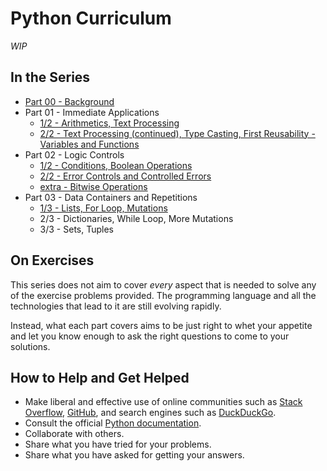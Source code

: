 # Python Curriculum

_WIP_

## In the Series

* [Part 00 - Background](00-background.md)
* Part 01 - Immediate Applications
    * [1/2 - Arithmetics, Text Processing](01-immediate-applications-1.md)
    * [2/2 - Text Processing (continued), Type Casting, First Reusability - Variables and Functions](01-immediate-applications-2.md)
* Part 02 - Logic Controls
    * [1/2 - Conditions, Boolean Operations](02-logic-controls-1.md)
    * [2/2 - Error Controls and Controlled Errors](02-logic-controls-2.md)
    * [extra - Bitwise Operations](02-logic-controls-extra.md)
* Part 03 - Data Containers and Repetitions
    * [1/3 - Lists, For Loop, Mutations](03-data-containers-and-repetitions-1.md)
    * 2/3 - Dictionaries, While Loop, More Mutations
    * 3/3 - Sets, Tuples

## On Exercises

This series does not aim to cover _every_ aspect that is needed to solve any of the exercise problems provided. The programming language and all the technologies that lead to it are still evolving rapidly.

Instead, what each part covers aims to be just right to whet your appetite and let you know enough to ask the right questions to come to your solutions.

## How to Help and Get Helped

* Make liberal and effective use of online communities such as [Stack Overflow](https://stackoverflow.com/), [GitHub](https://github.com/), and search engines such as [DuckDuckGo](https://duckduckgo.com/).
* Consult the official [Python documentation](https://docs.python.org/3.8/).
* Collaborate with others.
* Share what you have tried for your problems.
* Share what you have asked for getting your answers.
